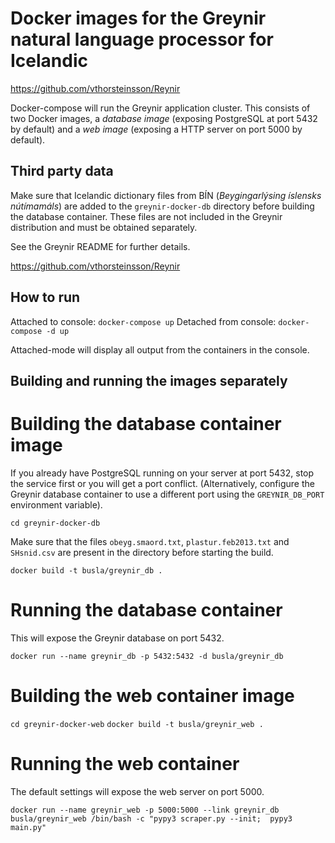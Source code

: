 # Docker images for the Greynir natural language processor for Icelandic
https://github.com/vthorsteinsson/Reynir

Docker-compose will run the Greynir application cluster. This consists of two Docker
images, a *database image* (exposing PostgreSQL at port 5432 by default) and a *web image*
(exposing a HTTP server on port 5000 by default).

## Third party data
Make sure that Icelandic dictionary files from BÍN (*Beygingarlýsing íslensks nútímamáls*)
are added to the `greynir-docker-db` directory before building the database container.
These files are not included in the Greynir distribution and must be obtained separately.

See the Greynir README for further details.

https://github.com/vthorsteinsson/Reynir

## How to run
Attached to console: `docker-compose up`
Detached from console: `docker-compose -d up`

Attached-mode will display all output from the containers in the console.

## Building and running the images separately

# Building the database container image
If you already have PostgreSQL running on your server at port 5432, stop the service first
or you will get a port conflict. (Alternatively, configure
the Greynir database container to use a different port using the `GREYNIR_DB_PORT`
environment variable).

`cd greynir-docker-db`

Make sure that the files `obeyg.smaord.txt`, `plastur.feb2013.txt` and `SHsnid.csv` are present in the directory
before starting the build.

`docker build -t busla/greynir_db .`

# Running the database container
This will expose the Greynir database on port 5432.

`docker run --name greynir_db -p 5432:5432 -d busla/greynir_db`

# Building the web container image
`cd greynir-docker-web`
`docker build -t busla/greynir_web .`

# Running the web container
The default settings will expose the web server on port 5000.

`docker run --name greynir_web -p 5000:5000 --link greynir_db busla/greynir_web /bin/bash -c "pypy3 scraper.py --init;  pypy3 main.py"`
